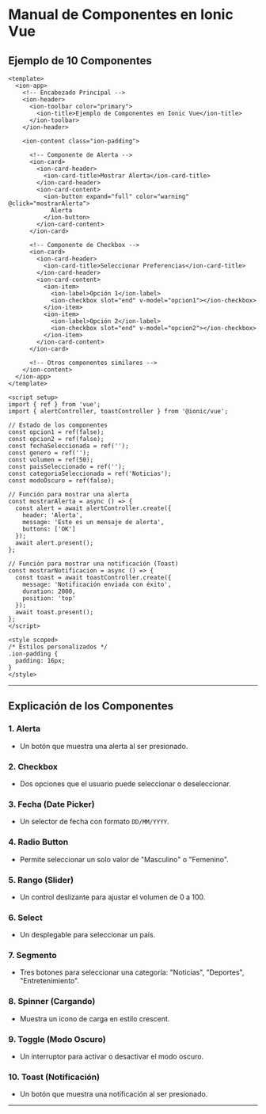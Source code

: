 # Manual de Componentes en Ionic Vue

## Ejemplo de 10 Componentes

```vue
<template>
  <ion-app>
    <!-- Encabezado Principal -->
    <ion-header>
      <ion-toolbar color="primary">
        <ion-title>Ejemplo de Componentes en Ionic Vue</ion-title>
      </ion-toolbar>
    </ion-header>

    <ion-content class="ion-padding">

      <!-- Componente de Alerta -->
      <ion-card>
        <ion-card-header>
          <ion-card-title>Mostrar Alerta</ion-card-title>
        </ion-card-header>
        <ion-card-content>
          <ion-button expand="full" color="warning" @click="mostrarAlerta">
            Alerta
          </ion-button>
        </ion-card-content>
      </ion-card>

      <!-- Componente de Checkbox -->
      <ion-card>
        <ion-card-header>
          <ion-card-title>Seleccionar Preferencias</ion-card-title>
        </ion-card-header>
        <ion-card-content>
          <ion-item>
            <ion-label>Opción 1</ion-label>
            <ion-checkbox slot="end" v-model="opcion1"></ion-checkbox>
          </ion-item>
          <ion-item>
            <ion-label>Opción 2</ion-label>
            <ion-checkbox slot="end" v-model="opcion2"></ion-checkbox>
          </ion-item>
        </ion-card-content>
      </ion-card>

      <!-- Otros componentes similares -->
    </ion-content>
  </ion-app>
</template>

<script setup>
import { ref } from 'vue';
import { alertController, toastController } from '@ionic/vue';

// Estado de los componentes
const opcion1 = ref(false);
const opcion2 = ref(false);
const fechaSeleccionada = ref('');
const genero = ref('');
const volumen = ref(50);
const paisSeleccionado = ref('');
const categoriaSeleccionada = ref('Noticias');
const modoOscuro = ref(false);

// Función para mostrar una alerta
const mostrarAlerta = async () => {
  const alert = await alertController.create({
    header: 'Alerta',
    message: 'Este es un mensaje de alerta',
    buttons: ['OK']
  });
  await alert.present();
};

// Función para mostrar una notificación (Toast)
const mostrarNotificacion = async () => {
  const toast = await toastController.create({
    message: 'Notificación enviada con éxito',
    duration: 2000,
    position: 'top'
  });
  await toast.present();
};
</script>

<style scoped>
/* Estilos personalizados */
.ion-padding {
  padding: 16px;
}
</style>
```

---

## Explicación de los Componentes

### 1. **Alerta**
- Un botón que muestra una alerta al ser presionado.

### 2. **Checkbox**
- Dos opciones que el usuario puede seleccionar o deseleccionar.

### 3. **Fecha (Date Picker)**
- Un selector de fecha con formato `DD/MM/YYYY`.

### 4. **Radio Button**
- Permite seleccionar un solo valor de "Masculino" o "Femenino".

### 5. **Rango (Slider)**
- Un control deslizante para ajustar el volumen de 0 a 100.

### 6. **Select**
- Un desplegable para seleccionar un país.

### 7. **Segmento**
- Tres botones para seleccionar una categoría: "Noticias", "Deportes", "Entretenimiento".

### 8. **Spinner (Cargando)**
- Muestra un icono de carga en estilo crescent.

### 9. **Toggle (Modo Oscuro)**
- Un interruptor para activar o desactivar el modo oscuro.

### 10. **Toast (Notificación)**
- Un botón que muestra una notificación al ser presionado.

---